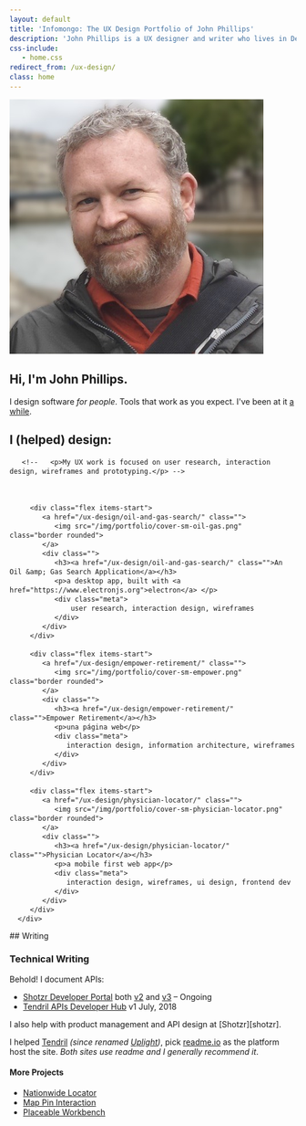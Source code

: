 ```yaml
---
layout: default
title: 'Infomongo: The UX Design Portfolio of John Phillips'
description: 'John Phillips is a UX designer and writer who lives in Denver, CO.'
css-include: 
   - home.css
redirect_from: /ux-design/
class: home
---
```



<section class="white" markdown="1">
   <div class="top flex wrap">
      <div class="img">
         <img src="/img/john-phillips-bg-blur.jpg" alt="Photo of John Phillips on the banks of the Seine in Paris" class="home rounded border">
      </div>
<div class="intro" markdown="1">

# Hi, I'm John Phillips.
         
I design software *for people*. Tools that work as you expect. I've been at it [a while](/about/).

</div>
   </div>

   <div class="sm-flex wrap">
      <div class="ux-design">
         <h2>I (helped) design:</h2>
         
       <!--   <p>My UX work is focused on user research, interaction design, wireframes and prototyping.</p> -->
         
      
         
         <div class="flex items-start">
            <a href="/ux-design/oil-and-gas-search/" class="">
               <img src="/img/portfolio/cover-sm-oil-gas.png" class="border rounded">
            </a>
            <div class="">
               <h3><a href="/ux-design/oil-and-gas-search/" class="">An Oil &amp; Gas Search Application</a></h3>
               <p>a desktop app, built with <a href="https://www.electronjs.org">electron</a> </p>
               <div class="meta">
                   user research, interaction design, wireframes
               </div>
            </div>
         </div>
         
         <div class="flex items-start">
            <a href="/ux-design/empower-retirement/" class="">
               <img src="/img/portfolio/cover-sm-empower.png" class="border rounded">
            </a>
            <div class="">
               <h3><a href="/ux-design/empower-retirement/" class="">Empower Retirement</a></h3>
               <p>una página web</p>
               <div class="meta">
                  interaction design, information architecture, wireframes
               </div>
            </div>
         </div>
         
         <div class="flex items-start">
            <a href="/ux-design/physician-locator/" class="">
               <img src="/img/portfolio/cover-sm-physician-locator.png" class="border rounded">
            </a>
            <div class="">
               <h3><a href="/ux-design/physician-locator/" class="">Physician Locator</a></h3>
               <p>a mobile first web app</p>
               <div class="meta">
                  interaction design, wireframes, ui design, frontend dev
               </div>
            </div>
         </div>
      </div>
<div class="writing" markdown="1">
## Writing
<h3 class="lite">Technical Writing</h3>

 Behold! I document APIs:
 
<ul class="api">
   <li><a href="https://apidocs.shotzr.com">Shotzr Developer Portal</a> 
      <span class="date">both <a href="https://apidocs.shotzr.com/v2.0/docs">v2</a> and <a href="https://apidocs.shotzr.com/v3.0/docs">v3</a> – Ongoing</span>
   </li>
   <li><a href="https://tendril.readme.io/">Tendril APIs Developer Hub</a>
      <span class="date">v1 July, 2018</span>
   </li>
</ul>
I also help with product management and API design at [Shotzr][shotzr]. 
 
I helped [Tendril][ten] *(since renamed [Uplight][up])*, pick [readme.io][read] as the platform host the site. *Both sites use readme and I generally recommend it*.

[shotzr]: https://shotzr.com
[ten]: https://www.tendrilinc.com/
[up]: https://uplight.com/press/simple-energy-and-tendril-merge-to-accelerate-the-clean-energy-ecosystem/
[read]: https://readme.io

</div>      
   </div>
   
   <div class="wrap">
      <h4 class="lite">More Projects</h4>
      <ul class="plain sm-flex justify-between">
         <li><a href="/ux-design/nationwide-locator/">Nationwide Locator</a></li>
         <li><a href="/ux-design/map-pins/">Map Pin Interaction</a></li>
         <li><a href="/ux-design/workbench/">Placeable Workbench</a></li>
      </ul>   
</div>
</section>